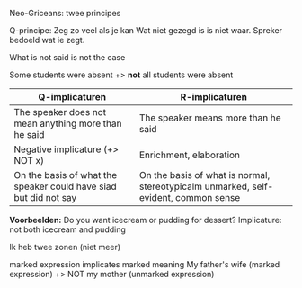 Neo-Griceans: twee principes

Q-principe: Zeg zo veel als je kan
Wat niet gezegd is is niet waar.
Spreker bedoeld wat ie zegt.

What is not said is not the case

Some students were absent +> **not** all students were absent

| Q-implicaturen                                                   | R-implicaturen                                                                      |
| ---------------------------------------------------------------- | ----------------------------------------------------------------------------------- |
| The speaker does not mean anything more than he said             | The speaker means more than he said                                                 |
| Negative implicature  (+> NOT x)                                            | Enrichment, elaboration                                                             |
| On the basis of what the speaker could have siad but did not say | On the basis of what is normal, stereotypicalm unmarked, self-evident, common sense | 


**Voorbeelden:**
Do you want icecream or pudding for dessert?
Implicature: not both icecream and pudding

Ik heb twee zonen (niet meer)

marked expression implicates marked meaning
My father's wife (marked expression) +> NOT my mother (unmarked expression)


